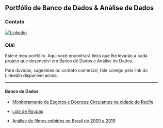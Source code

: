## Portfólio de **Banco de Dados** & **Análise de Dados**

### Contato

[![Linkedin](https://img.shields.io/badge/LinkedIn-0077B5?style=for-the-badge&logo=linkedin&logoColor=white)](https://www.linkedin.com/in/juliane-reis-maia-40320b140/)


### Olá!

Este é meu portfólio. Aqui você encontrará links que lhe levarão a cada projeto que desenvolvi em Banco de Dados e Análise de Dados. 

Para dúvidas, sugestões ou contato comercial, fale comigo pelo link do LinkedIn disponível acima.

--------------------

#### Banco de Dados

- <a href="https://github.com/julianereism/banco-de-dados_medoc">Monitoramento de Esgotos e Doenças Circulantes na cidade do Recife</a>

- <a href="https://github.com/julianereism/banco-de-dados_loja-de-roupas"> Loja de Roupas</a>

- <a href="https://github.com/julianereism/analise-filmes-exibidos-brasil"> Análise de filmes exibidos no Brasil de 2009 a 2019

